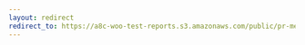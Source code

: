 ```yaml
---
layout: redirect
redirect_to: https://a8c-woo-test-reports.s3.amazonaws.com/public/pr-merge/41986/e2e/index.html
---
```

